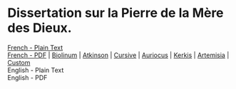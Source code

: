 # Dissertation sur la Pierre de la Mère des Dieux.

[French - Plain Text](full-text-french.md)  
[French - PDF](https://cdn.solaranamnesis.com/Falconet/falconet_dissertation_pierre_mere_dieux_1750_french.pdf) | [Biolinum](https://cdn.solaranamnesis.com/Falconet/falconet_dissertation_pierre_mere_dieux_1750_french_biolinum.pdf) | [Atkinson](https://cdn.solaranamnesis.com/Falconet/falconet_dissertation_pierre_mere_dieux_1750_french_atkinson.pdf) | [Cursive](https://cdn.solaranamnesis.com/Falconet/falconet_dissertation_pierre_mere_dieux_1750_french_frcursive.pdf) | [Auriocus](https://cdn.solaranamnesis.com/Falconet/falconet_dissertation_pierre_mere_dieux_1750_french_aurical.pdf) | [Kerkis](https://cdn.solaranamnesis.com/Falconet/falconet_dissertation_pierre_mere_dieux_1750_french_kerkis.pdf) | [Artemisia](https://cdn.solaranamnesis.com/Falconet/falconet_dissertation_pierre_mere_dieux_1750_french_artemisia.pdf) | [Custom](https://cdn.solaranamnesis.com/Falconet/falconet_dissertation_pierre_mere_dieux_1750_french_custom.pdf)  
English - Plain Text  
English - PDF  
